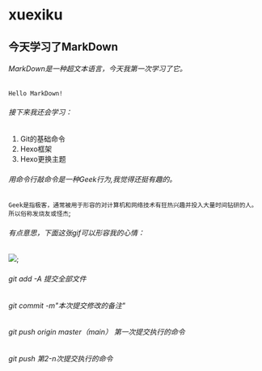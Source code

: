 # xuexiku
## 今天学习了MarkDown

###### MarkDown是一种超文本语言，今天我第一次学习了它。


`Hello MarkDown!`


###### 接下来我还会学习：
1. Git的基础命令
1. Hexo框架
1. Hexo更换主题

###### 用命令行敲命令是一种Geek行为,我觉得还挺有趣的。


```Geek是指极客，通常被用于形容的对计算机和网络技术有狂热兴趣并投入大量时间钻研的人。所以俗称发烧友或怪杰```;


###### 有点意思，下面这张gif可以形容我的心情：

![](https://qgt-style.oss-cn-hangzhou.aliyuncs.com/newcoursep4/g1/g1-2-2/tenor.gif);



###### git add -A 提交全部文件
###### git commit -m"本次提交修改的备注"
###### git push origin master（main） 第一次提交执行的命令
###### git push 第2-n次提交执行的命令
